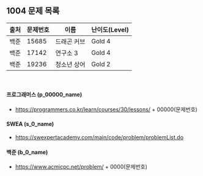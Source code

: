 
## 1004 문제 목록


| 출처     | 문제번호  | 이름       | 난이도(Level) |
|--------|-------|----------|------------|
| 백준  | 15685 | 드래곤 커브   | Gold 4     |
| 백준  | 17142 | 연구소 3    | Gold 4     | 
| 백준  | 19236 | 청소년 상어   | Gold 2     |

<br>

#### 프로그래머스 (p_00000_name)

- https://programmers.co.kr/learn/courses/30/lessons/ + 00000(문제번호)

#### SWEA (s_0_name)

- https://swexpertacademy.com/main/code/problem/problemList.do

#### 백준 (b_0_name)

- https://www.acmicpc.net/problem/ + 0000(문제번호)

